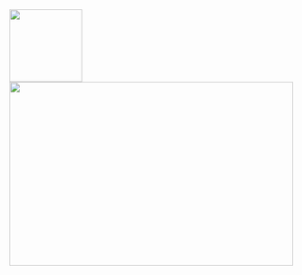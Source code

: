 <img src="https://github.com/Anisxaman/Portfolio-project/blob/master/screencapture-new-portfolio-myself-netlify-app-2022-02-10-00_53_15.png" width="128"/>




<img align="center" height="324px" Width="500px" src="https://ibb.co/zFKnbcb">

